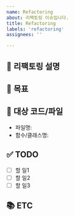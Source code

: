 ```yaml
---
name: Refactoring
about: 리팩토링 이슈입니다.
title: Refactoring
labels: 'refactoring'
assignees: ''

---
```


## 🔧 리팩토링 설명

<!-- 리팩토링이 필요한 부분에 대해 간략히 설명해주세요. -->

## 🎯 목표

<!-- 리팩토링을 통해 달성하고자 하는 목표를 작성해주세요 -->

## 📍 대상 코드/파일

<!-- 리팩토링 대상이 되는 코드나 파일을 명시해주세요 -->

- 파일명: 
- 함수/클래스명: 

## ✅ TODO

<!-- 리팩토링 작업에 필요한 할 일 목록을 작성해주세요 -->

- [ ] 할 일1
- [ ] 할 일2
- [ ] 할 일3

## 📚 ETC

<!-- 참고사항, 관련 이슈, 스크린샷 등 -->

